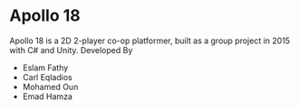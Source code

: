 # Apollo 18
Apollo 18 is a 2D 2-player co-op platformer, built as a group project in 2015 with C# and Unity. 
Developed By 
  - Eslam Fathy
  - Carl Eqladios 
  - Mohamed Oun 
  - Emad Hamza
